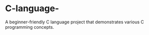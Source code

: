 # C-language-
A beginner-friendly C language project that demonstrates various C programming concepts.
